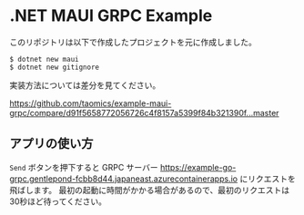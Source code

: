 # .NET MAUI GRPC Example

このリポジトリは以下で作成したプロジェクトを元に作成しました。

```
$ dotnet new maui
$ dotnet new gitignore
```

実装方法については差分を見てください。

https://github.com/taomics/example-maui-grpc/compare/d91f5658772056726c4f8157a5399f84b321390f...master

## アプリの使い方

`Send` ボタンを押下すると GRPC サーバー https://example-go-grpc.gentlepond-fcbb8d44.japaneast.azurecontainerapps.io にリクエストを飛ばします。
最初の起動に時間がかかる場合があるので、最初のリクエストは30秒ほど待ってください。
